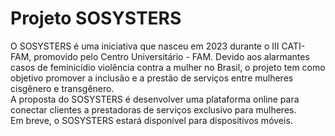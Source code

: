 # Projeto SOSYSTERS

O SOSYSTERS é uma iniciativa que nasceu em 2023 durante o III CATI-FAM, promovido pelo Centro Universitário - FAM. Devido aos alarmantes casos de feminicídio violência contra a mulher no Brasil, o projeto tem como objetivo promover a inclusão e a prestão de serviços entre mulheres cisgênero e transgênero.</br>
A proposta do SOSYSTERS é desenvolver uma plataforma online para conectar clientes a prestadoras de serviços exclusivo para mulheres.</br>
Em breve, o SOSYSTERS estará disponível para dispositivos móveis.
